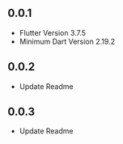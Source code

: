 ## 0.0.1
- Flutter Version 3.7.5
- Minimum Dart Version 2.19.2

## 0.0.2
- Update Readme

## 0.0.3
- Update Readme
